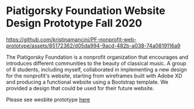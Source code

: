# Piatigorsky Foundation Website Design Prototype Fall 2020

https://github.com/kristinamancini/PF-nonprofit-web-prototype/assets/85172362/d05da994-9acd-482b-a038-74a0819116a9


The Piatigorsky Foundation is a nonprofit organization that encourages and introduces different communities to the beauty of classical music. A group of 6 students, including myself, collaborated in implementing a new design for the nonprofit's website, starting from wireframes built with Adobe XD and producing a functional website using a Bootstrap template. We provided a design that could be used for their future website.

Please see wesbite prototype [here](https://kristinamancini.github.io/PF-nonprofit-web-prototype/)

<!--Please see wesbite mockup [here](https://github.com/kristinamancini/PF-nonprofit-web-prototype/blob/main/NonprofitWebsiteMockup.pdf) <br> -->
<!--Please see website demo [here](https://youtu.be/sBvbMrcxNuo) -->
